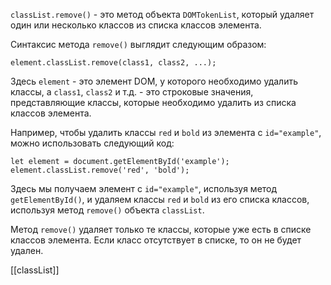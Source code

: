 `classList.remove()` - это метод объекта `DOMTokenList`, который удаляет один или несколько классов из списка классов элемента.

Синтаксис метода `remove()` выглядит следующим образом:

`element.classList.remove(class1, class2, ...);`

Здесь `element` - это элемент DOM, у которого необходимо удалить классы, а `class1`, `class2` и т.д. - это строковые значения, представляющие классы, которые необходимо удалить из списка классов элемента.

Например, чтобы удалить классы `red` и `bold` из элемента с `id="example"`, можно использовать следующий код:

`let element = document.getElementById('example'); element.classList.remove('red', 'bold');`

Здесь мы получаем элемент с `id="example"`, используя метод `getElementById()`, и удаляем классы `red` и `bold` из его списка классов, используя метод `remove()` объекта `classList`.

Метод `remove()` удаляет только те классы, которые уже есть в списке классов элемента. Если класс отсутствует в списке, то он не будет удален.

[[classList]]